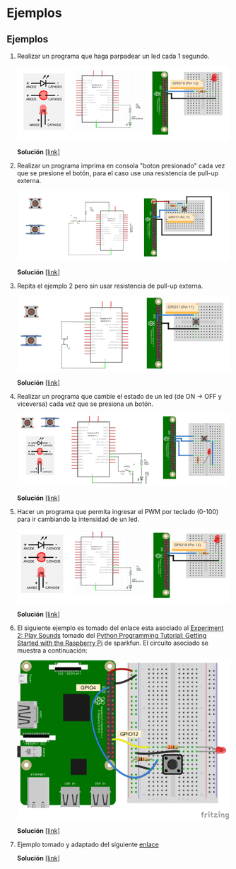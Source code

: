 # Ejemplos


## Ejemplos

1. Realizar un programa que haga parpadear un led cada 1 segundo. 

   <p align = "center">
   <img src = "example1_gpio.png">
   </p>

   **Solución** [[link]](gpio_example1/README.md)

2. Realizar un programa imprima en consola "boton presionado" cada vez que se presione el botón, para el caso use una resistencia de pull-up externa.

   <p align = "center">
   <img src = "example2_gpio.png">
   </p>

   **Solución** [[link]](gpio_example2/README.md)

3. Repita el ejemplo 2 pero sin usar resistencia de pull-up externa.

   <p align = "center">
   <img src = "example3_gpio.png">
   </p>

   **Solución** [[link]](gpio_example3/README.md)

4. Realizar un programa que cambie el estado de un led (de ON → OFF y viceversa) cada vez que se presiona un botón. 

   <p align = "center">
   <img src = "example4_gpio.png">
   </p>

   **Solución** [[link]](gpio_example4/README.md)

5. Hacer un programa que permita ingresar el PWM por teclado (0-100) para ir cambiando la intensidad de un led.

   <p align = "center">
   <img src = "example5_gpio.png">
   </p>

   **Solución** [[link]](gpio_example5/README.md)

6. El siguiente ejemplo es tomado del enlace esta asociado al [Experiment 2: Play Sounds](https://learn.sparkfun.com/tutorials/python-programming-tutorial-getting-started-with-the-raspberry-pi/experiment-2-play-sounds) tomado del [Python Programming Tutorial: Getting Started with the Raspberry Pi](https://learn.sparkfun.com/tutorials/python-programming-tutorial-getting-started-with-the-raspberry-pi) de sparkfun. El circuito asociado se muestra a continuación:

   <p align = "center">
   <img src = "pi_fritzing_01b.png">
   </p>

   **Solución** [[link]](gpio_example6/)

7. Ejemplo tomado y adaptado del siguiente [enlace](https://learn.adafruit.com/playing-sounds-and-using-buttons-with-raspberry-pi/)
   
   **Solución** [[link]](gpio_example7/)
